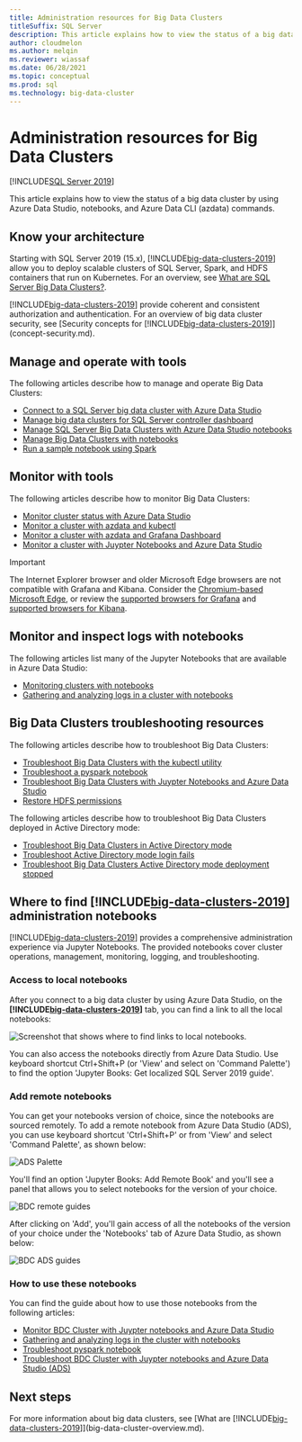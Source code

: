 ```yaml
---
title: Administration resources for Big Data Clusters 
titleSuffix: SQL Server
description: This article explains how to view the status of a big data cluster by using Azure Data Studio, notebooks, and Azure Data CLI (azdata) commands.
author: cloudmelon
ms.author: melqin
ms.reviewer: wiassaf
ms.date: 06/28/2021
ms.topic: conceptual
ms.prod: sql
ms.technology: big-data-cluster
---
```


# Administration resources for Big Data Clusters 

[!INCLUDE[SQL Server 2019](../includes/applies-to-version/sqlserver2019.md)]

This article explains how to view the status of a big data cluster by using Azure Data Studio, notebooks, and Azure Data CLI (azdata) commands.

## Know your architecture

Starting with SQL Server 2019 (15.x), [!INCLUDE[big-data-clusters-2019](../includes/ssbigdataclusters-ss-nover.md)] allow you to deploy scalable clusters of SQL Server, Spark, and HDFS containers that run on Kubernetes. For an overview, see [What are SQL Server Big Data Clusters?](big-data-cluster-overview.md).

[!INCLUDE[big-data-clusters-2019](../includes/ssbigdataclusters-ss-nover.md)] provide coherent and consistent authorization and authentication. For an overview of big data cluster security, see [Security concepts for [!INCLUDE[big-data-clusters-2019](../includes/ssbigdataclusters-ss-nover.md)]](concept-security.md).

## Manage and operate with tools

The following articles describe how to manage and operate Big Data Clusters: 

- [Connect to a SQL Server big data cluster with Azure Data Studio](connect-to-big-data-cluster.md)
- [Manage big data clusters for SQL Server controller dashboard](manage-with-controller-dashboard.md)
- [Manage SQL Server Big Data Clusters with Azure Data Studio notebooks](notebooks-manage-bdc.md)
- [Manage Big Data Clusters with notebooks](cluster-manage-notebooks.md)
- [Run a sample notebook using Spark](notebooks-tutorial-spark.md)

## Monitor with tools

The following articles describe how to monitor Big Data Clusters: 

- [Monitor cluster status with Azure Data Studio](cluster-monitor-ads.md)
- [Monitor a cluster with azdata and kubectl](cluster-monitor-cmdlet.md)
- [Monitor a cluster with azdata and Grafana Dashboard](cluster-monitor-grafana.md)
- [Monitor a cluster with Juypter Notebooks and Azure Data Studio](cluster-monitor-notebooks.md)

> [!IMPORTANT]
> The Internet Explorer browser and older Microsoft Edge browsers are not compatible with Grafana and Kibana. Consider the [Chromium-based Microsoft Edge](https://microsoftedgewelcome.microsoft.com/), or review the [supported browsers for Grafana](https://grafana.com/docs/grafana/latest/installation/requirements/#supported-web-browsers) and [supported browsers for Kibana](https://www.elastic.co/support/matrix#matrix_browsers).

## Monitor and inspect logs with notebooks

The following articles list many of the Jupyter Notebooks that are available in Azure Data Studio:

- [Monitoring clusters with notebooks](cluster-monitor-notebooks.md)
- [Gathering and analyzing logs in a cluster with notebooks](cluster-logging-notebooks.md)

## Big Data Clusters troubleshooting resources

The following articles describe how to troubleshoot Big Data Clusters:

- [Troubleshoot Big Data Clusters with the kubectl utility](cluster-troubleshooting-commands.md) 
- [Troubleshoot a pyspark notebook](troubleshoot-pyspark-notebook.md)
- [Troubleshoot Big Data Clusters with Juypter Notebooks and Azure Data Studio](cluster-troubleshooter-notebooks.md)
- [Restore HDFS permissions](troubleshoot-hdfs-restore-admin.md)

The following articles describe how to troubleshoot Big Data Clusters deployed in Active Directory mode:
- [Troubleshoot Big Data Clusters in Active Directory mode](troubleshoot-active-directory.md) 
- [Troubleshoot Active Directory mode login fails](troubleshoot-ad-login-failed-untrusted-domain.md)
- [Troubleshoot Big Data Clusters Active Directory mode deployment stopped](troubleshoot-ad-reverse-lookup-zone.md)


## Where to find [!INCLUDE[big-data-clusters-2019](../includes/ssbigdataclusters-ss-nover.md)] administration notebooks 

[!INCLUDE[big-data-clusters-2019](../includes/ssbigdataclusters-ss-nover.md)] provides  a comprehensive administration experience via Jupyter Notebooks. The provided notebooks cover cluster operations, management, monitoring, logging, and troubleshooting. 


### Access to local notebooks 

After you connect to a big data cluster by using Azure Data Studio, on the **[!INCLUDE[big-data-clusters-2019](../includes/ssbigdataclusters-ss-nover.md)]** tab, you can find a link to all the local notebooks: 

![Screenshot that shows where to find links to local notebooks.](media/view-cluster-status/bdc-local-guides.png)

You can also access the notebooks directly from Azure Data Studio. Use keyboard shortcut Ctrl+Shift+P (or 'View' and select on 'Command Palette') to find the option 'Jupyter Books: Get localized SQL Server 2019 guide'. 


### Add remote notebooks

You can get your notebooks version of choice, since the notebooks are sourced remotely. To add a remote notebook from Azure Data Studio (ADS), you can use keyboard shortcut 'Ctrl+Shift+P' or from 'View' and select 'Command Palette', as shown below:

![ADS Palette](media/view-cluster-status/bdc-ads-palette.png)

You'll find an option 'Jupyter Books: Add Remote Book' and you'll see a panel that allows you to select notebooks for the version of your choice.

![BDC remote guides](media/view-cluster-status/bdc-remote-guides.png)

After clicking on 'Add', you'll gain access of all the notebooks of the version of your choice under the 'Notebooks' tab of Azure Data Studio, as shown below: 

![BDC ADS guides](media/view-cluster-status/bdc-ads-guides.png)


### How to use these notebooks 

You can find the guide about how to use those notebooks from the following articles:

- [Monitor BDC Cluster with Juypter notebooks and Azure Data Studio](cluster-monitor-notebooks.md)
- [Gathering and analyzing logs in the cluster with notebooks](cluster-logging-notebooks.md)
- [Troubleshoot pyspark notebook](troubleshoot-pyspark-notebook.md)
- [Troubleshoot BDC Cluster with Juypter notebooks and Azure Data Studio (ADS)](cluster-troubleshooter-notebooks.md)

## Next steps

For more information about big data clusters, see [What are [!INCLUDE[big-data-clusters-2019](../includes/ssbigdataclusters-ss-nover.md)]](big-data-cluster-overview.md).